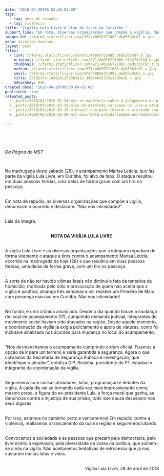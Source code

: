 ```yaml
---
date: "2018-04-28T08:52:36-03:00"
tags:
  - tag: nota-de-repudio
  - tag: violência
title: "Vigília Lula Livre é alvo de tiros em Curitiba "
support_line: "Em nota, diversas organizações que compõe a vigília, denunciam o ocorrido e destacam: “Não nos intimidarão!”"
images_hd: //farm1.staticflickr.com/971/40856721085_ded53b3c07_b.jpg
menu: direitos humanos
layout: post
files:
  - link: //farm1.staticflickr.com/971/40856721085_ded53b3c07_b.jpg
    original: //farm1.staticflickr.com/971/40856721085_f17e79b18d_o.jpg
    thumbnail: //farm1.staticflickr.com/971/40856721085_ded53b3c07_t.jpg
    medium: //farm1.staticflickr.com/971/40856721085_ded53b3c07_z.jpg
    small: //farm1.staticflickr.com/971/40856721085_ded53b3c07_n.jpg
    title: 25152379_1840241259381913_3994663235011200416_n.jpg
    $$hashKey: 03H
created_date: "2018-04-28T09:00:04-03:00"
published: true
releated_posts:
  - _posts/2018/01/2018-01-24-mst-se-manifesta-sobre-o-julgamento-do-presidente-lula-no-trf-4.md
  - _posts/2018/03/2018-03-28-alvo-de-atentado-caravana-de-lula-e-atingida-por-tiros-no-parana.md
  - _posts/2018/03/2018-03-28-o-brasil-nao-pode-tolerar-o-atentado-contra-lula.md
  - _posts/2018/03/2018-03-29-mst-manifesta-solidariedade-aos-educadores-no-sind-ute-mg.md

---
```

<p>&nbsp;</p>

<p>&nbsp;</p>

<p><em>Da P&aacute;gina do MST</em></p>

<p>&nbsp;</p>

<p>Na madrugada deste s&aacute;bado (28), o acampamento Marisa Let&iacute;cia, que faz parte da vig&iacute;lia Lula Livre, em Curitiba, foi alvo de tiros. O ataque resultou em duas pessoas feridas, uma delas de forma grave com um tiro no pesco&ccedil;o.</p>

<p><br />
Em nota de rep&uacute;dio, as diversas organiza&ccedil;&otilde;es que comp&otilde;e a vig&iacute;lia, denunciam o ocorrido e destacam: &ldquo;N&atilde;o nos intimidar&atilde;o!&rdquo;.</p>

<p><br />
Leia da &iacute;ntegra.</p>

<p style="text-align: center;"><br />
<strong>NOTA DA VIG&Iacute;LIA LULA LIVRE&nbsp;</strong></p>

<p><br />
A vig&iacute;lia Lula Livre e as diversas organiza&ccedil;&otilde;es que a integram repudiam de forma veemente o ataque a tiros contra o acampamento Marisa Let&iacute;cia, ocorrido na madrugada de hoje (28) e que resultou em duas pessoas feridas, uma delas de forma grave, com um tiro no pesco&ccedil;o.&nbsp;</p>

<p><br />
A sorte de n&atilde;o ter havido v&iacute;timas fatais n&atilde;o diminui o fato da tentativa de homic&iacute;dio, motivada pelo &oacute;dio e provoca&ccedil;&atilde;o de quem n&atilde;o aceita que a vig&iacute;lia &eacute; pac&iacute;fica, alcan&ccedil;a tr&ecirc;s semanas e vai receber um Primeiro de Maio com presen&ccedil;a massiva em Curitiba. N&atilde;o nos intimidar&atilde;o!&nbsp;</p>

<p><br />
No fundo, &eacute; uma cr&ocirc;nica anunciada. Desde o dia quando houve a mudan&ccedil;a de local de acampamento (17), cumprindo demanda judicial, integrantes do movimento social haviam sido atacados na regi&atilde;o. Desde aquele momento, a coordena&ccedil;&atilde;o da vig&iacute;lia j&aacute; exigia policiamento e apoio de viaturas, como foi inclusive sinalizado nos acordos para mudan&ccedil;a no local do acampamento.&nbsp;</p>

<p><br />
&ldquo;N&oacute;s desmanchamos o acampamento cumprindo ordem oficial. Fizemos a op&ccedil;&atilde;o de ir para um terreno e seria garantida a seguran&ccedil;a. Agora o que cobramos da Secretaria de Seguran&ccedil;a P&uacute;blica &eacute; investiga&ccedil;&atilde;o, que identifique o atirador&rdquo;, enfatiza Dr&ordf;. Rosinha, presidente do PT estadual e integrante da coordena&ccedil;&atilde;o da vig&iacute;lia.&nbsp;</p>

<p><br />
Seguiremos com nossas atividades, lutas, programa&ccedil;&atilde;o e debates da vig&iacute;lia. A cada dia vai se tornando cada vez mais impressionante como, mesmo preso, a figura do ex-presidente Lula, a for&ccedil;a moral que ganha, as den&uacute;ncias contra a injusti&ccedil;a de sua pris&atilde;o, tudo isso causa desespero nos seus algozes.&nbsp;</p>

<p><br />
Por isso, estamos no caminho certo e venceremos! Em rep&uacute;dio contra a viol&ecirc;ncia, realizamos o trancamento da rua na regi&atilde;o e seguiremos lutando.&nbsp;</p>

<p><br />
Convocamos a sociedade e as pessoas que prezam pela democracia, pelo livre direito &agrave; express&atilde;o, pela diversidade de vozes na pol&iacute;tica, que somem-se a n&oacute;s na vig&iacute;lia. N&atilde;o aceitaremos tentativas de retrocesso que j&aacute; nos custaram muitas lutas e vidas.&nbsp;</p>

<p style="text-align: right;"><br />
Vig&iacute;lia Lula Livre, 28 de abril de 2018</p>

<p>&nbsp;</p>
